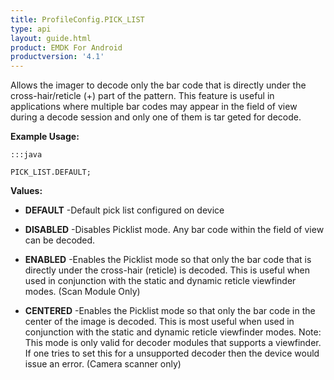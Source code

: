 ```yaml
---
title: ProfileConfig.PICK_LIST
type: api
layout: guide.html
product: EMDK For Android
productversion: '4.1'
---
```



Allows the imager to decode only the bar code that is directly under the cross-hair/reticle (+) part of the pattern. 
 This feature is useful in applications where multiple bar codes may appear in the field of view during a decode session and only one of them is tar geted for decode.



**Example Usage:**
	
	:::java
	
	PICK_LIST.DEFAULT;
	


**Values:**

* **DEFAULT** -Default pick list configured on device

* **DISABLED** -Disables Picklist mode. 
 Any bar code within the field of view can be decoded.

* **ENABLED** -Enables the Picklist mode so that only the bar code that is directly under the cross-hair (reticle) is decoded. 
 This is useful when used in conjunction with the static and dynamic reticle viewfinder modes. (Scan Module Only)

* **CENTERED** -Enables the Picklist mode so that only the bar code in the center of the image is decoded.
 This is most useful when used in conjunction with the static and dynamic reticle viewfinder modes.
 Note: This mode is only valid for decoder modules that supports a viewfinder.
 If one tries to set this for a unsupported decoder then the device would issue an error. (Camera scanner only)









